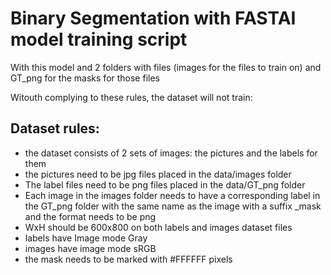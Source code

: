 # Binary Segmentation with FASTAI model training script

With this model and 2 folders with files (images for the files to train on) and GT_png for the masks for those files

Witouth complying to these rules, the dataset will not train:
## Dataset rules:
* the dataset consists of 2 sets of images: the pictures and the labels for them
* the pictures need to be jpg files placed in the data/images folder
* The label files need to be png files placed in the data/GT_png folder
* Each image in the images folder needs to have a corresponding label in the GT_png folder with the same name as the image with a suffix _mask and the format needs to be png
* WxH should be 600x800 on both labels and images dataset files
* labels have Image mode Gray
* images have image mode sRGB
* the mask needs to be marked with #FFFFFF pixels